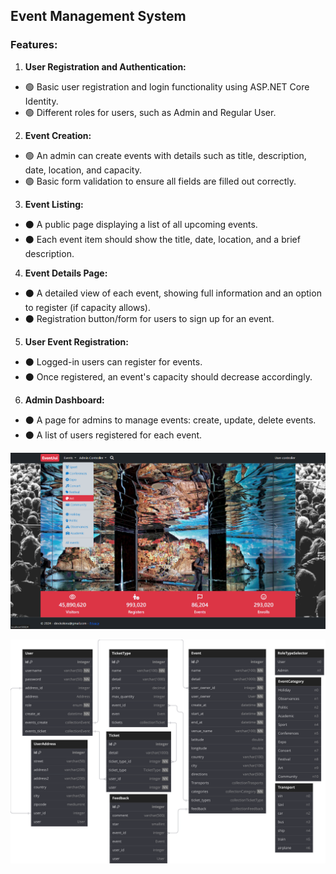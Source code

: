 ## Event Management System
### Features:
1. **User Registration and Authentication:** 
  - 🟢 Basic user registration and login functionality using ASP.NET Core Identity.
  - 🟢 Different roles for users, such as Admin and Regular User.
2. **Event Creation:** 
  - 🟢 An admin can create events with details such as title, description, date, location, and capacity.
  - 🟢 Basic form validation to ensure all fields are filled out correctly.
3. **Event Listing:** 
  - ⚫ A public page displaying a list of all upcoming events.
  - ⚫ Each event item should show the title, date, location, and a brief description.
4. **Event Details Page:** 
  - ⚫ A detailed view of each event, showing full information and an option to register (if capacity allows).
  - ⚫ Registration button/form for users to sign up for an event.
5. **User Event Registration:** 
  - ⚫ Logged-in users can register for events.
  - ⚫ Once registered, an event's capacity should decrease accordingly.
6. **Admin Dashboard:** 
  - ⚫ A page for admins to manage events: create, update, delete events.
  - ⚫ A list of users registered for each event.

<img src="EventManagementSystem/wwwroot/imgs/interface_1.png" alt="Alt text" />

![Alt text](EventManagementSystem/wwwroot/imgs/Mini%20Event%20(1).svg)
<!-- <img src="EventManagementSystem/wwwroot/imgs/Event.png" alt="Alt text" /> --!>
